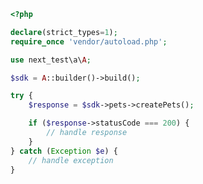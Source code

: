 <!-- Start SDK Example Usage -->


```php
<?php

declare(strict_types=1);
require_once 'vendor/autoload.php';

use next_test\a\A;

$sdk = A::builder()->build();

try {
    $response = $sdk->pets->createPets();

    if ($response->statusCode === 200) {
        // handle response
    }
} catch (Exception $e) {
    // handle exception
}

```
<!-- End SDK Example Usage -->